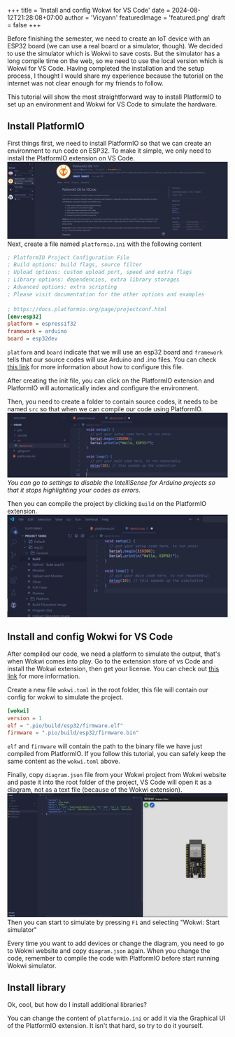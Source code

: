 +++
title = 'Install and config Wokwi for VS Code'
date = 2024-08-12T21:28:08+07:00
author = 'Vicyann'
featuredImage = 'featured.png'
draft = false
+++

Before finishing the semester, we need to create an IoT device with an ESP32 board (we can use a real board or a simulator, though). We decided to use the simulator which is Wokwi to save costs. But the simulator has a long compile time on the web, so we need to use the local version which is Wokwi for VS Code. Having completed the installation and the setup process, I thought I would share my experience because the tutorial on the internet was not clear enough for my friends to follow.

This tutorial will show the most straightforward way to install PlatformIO to set up an environment and Wokwi for VS Code to simulate the hardware.

## Install PlatformIO

First things first, we need to install PlatformIO so that we can create an environment to run code on ESP32. To make it simple, we only need to install the PlatformIO extension on VS Code.
![PlatformIO extentions](platformio.png)
Next, create a file named `platformio.ini` with the following content

```platform.ini
; PlatformIO Project Configuration File
; Build options: build flags, source filter
; Upload options: custom upload port, speed and extra flags
; Library options: dependencies, extra library storages
; Advanced options: extra scripting
; Please visit documentation for the other options and examples

; https://docs.platformio.org/page/projectconf.html
[env:esp32]
platform = espressif32
framework = arduino
board = esp32dev
```

`platform` and `board` indicate that we will use an esp32 board and `framework` tells that our source codes will use Arduino and .ino files.
You can check [this link](https://docs.platformio.org/page/projectconf.html) for more information about how to configure this file.

After creating the init file, you can click on the PlatformIO extension and PlatformIO will automatically index and configure the environment.

Then, you need to create a folder to contain source codes, it needs to be named `src` so that when we can compile our code using PlatformIO.
![Create folder](srcdemo.png)
_You can go to settings to disable the IntelliSense for Arduino projects so that it stops highlighting your codes as errors._

Then you can compile the project by clicking `Build` on the PlatformIO extension.
![Build](builddemo.png)

## Install and config Wokwi for VS Code

After compiled our code, we need a platform to simulate the output, that's when Wokwi comes into play. Go to the extension store of vs Code and install the Wokwi extension, then get your license. You can check out [this link](https://docs.wokwi.com/vscode/getting-started) for more information.

Create a new file `wokwi.toml` in the root folder, this file will contain our config for wokwi to simulate the project.

```toml
[wokwi]
version = 1
elf = ".pio/build/esp32/firmware.elf"
firmware = ".pio/build/esp32/firmware.bin"
```

`elf` and `firmware` will contain the path to the binary file we have just compiled from PlatformIO. If you follow this tutorial, you can safely keep the same content as the `wokwi.toml` above.

Finally, copy `diagram.json` file from your Wokwi project from Wokwi website and paste it into the root folder of the project, VS Code will open it as a diagram, not as a text file (because of the Wokwi extension).
![Wokwi](wokwidemo.png)
Then you can start to simulate by pressing `F1` and selecting "Wokwi: Start simulator"

Every time you want to add devices or change the diagram, you need to go to Wokwi website and copy `diagram.json` again. When you change the code, remember to compile the code with PlatformIO before start running Wokwi simulator.

## Install library

Ok, cool, but how do I install additional libraries?

You can change the content of `platformio.ini` or add it via the Graphical UI of the PlatformIO extension. It isn't that hard, so try to do it yourself.
